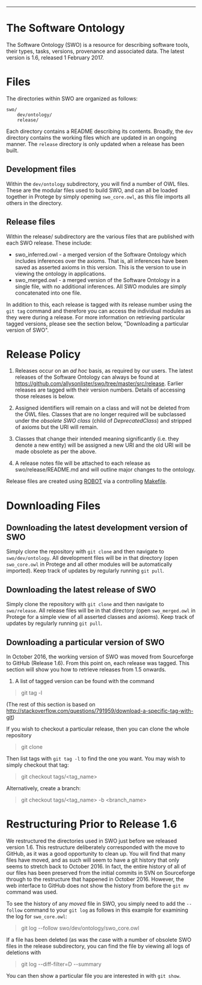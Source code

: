 --------------------------------
# The Software Ontology
The Software Ontology (SWO) is a resource for describing software tools, their types, tasks, versions, provenance and associated data. The latest version is 1.6, released 1 February 2017.

# Files

The directories within SWO are organized as follows:

    swo/
        dev/ontology/
        release/

Each directory contains a README describing its contents. Broadly, the `dev` directory contains the working files which are updated in an ongoing manner. The `release` directory is only updated when a release has been built.

## Development files

Within the `dev/ontology` subdirectory, you will find a number of OWL files. These are the modular files used to build SWO, and can all be loaded together in Protege by simply opening `swo_core.owl`, as this file imports all others in the directory.

## Release files

Within the release/ subdirectory are the various files that are published with each SWO release. These include:

* swo_inferred.owl - a merged version of the Software Ontology which includes inferences over the axioms. That is, all inferences have been saved as asserted axioms in this version. This is the version to use in viewing the ontology in applications.
* swo_merged.owl - a merged version of the Software Ontology in a single file, with no additional inferences. All SWO modules are simply concatenated into one file.

In addition to this, each release is tagged with its release number using the `git tag` command and therefore you can access the individual modules as they were during a release. For more information on retrieving particular tagged versions, please see the section below, "Downloading a particular version of SWO".

# Release Policy

1. Releases occur on an *ad hoc* basis, as required by our users. The latest releases of the Software Ontology can always be found at https://github.com/allysonlister/swo/tree/master/src/release. Earlier releases are tagged with their version numbers. Details of accessing those releases is below.

2. Assigned identifiers will remain on a class and will not be deleted from the OWL files. Classes that are no longer required will be subclassed under the *obsolete SWO class* (child of *DeprecatedClass*) and stripped of axioms but the URI will remain.

3. Classes that change their intended meaning significantly (i.e. they denote a new entity) will be assigned a new URI and the old URI will be made obsolete as per the above.

4. A release notes file will be attached to each release as swo/release/README.md and will outline major changes to the ontology.

Release files are created using [ROBOT](http://robot.obolibrary.org/) via a controlling [Makefile](development/Makefile).

# Downloading Files

## Downloading the latest development version of SWO

Simply clone the repository with `git clone` and then navigate to `swo/dev/ontology`. All development files will be in that directory (open `swo_core.owl` in Protege and all other modules will be automatically imported). Keep track of updates by regularly running `git pull`.

## Downloading the latest release of SWO

Simply clone the repository with `git clone` and then navigate to `swo/release`. All release files will be in that directory (open `swo_merged.owl` in Protege for a simple view of all asserted classes and axioms). Keep track of updates by regularly running `git pull`.

## Downloading a particular version of SWO

In October 2016, the working version of SWO was moved from Sourceforge to GitHub (Release 1.6). From this point on, each release was tagged. This section will show you how to retrieve releases from 1.5 onwards.

1. A list of tagged version can be found with the command

> git tag -l

(The rest of this section is based on http://stackoverflow.com/questions/791959/download-a-specific-tag-with-git)

If you wish to checkout a particular release, then you can clone the whole repository

> git clone

Then list tags with `git tag -l` to find the one you want. You may wish to simply checkout that tag:

> git checkout tags/<tag_name>

Alternatively, create a branch:

>git checkout tags/<tag_name> -b <branch_name>

# Restructuring Prior to Release 1.6

We restructured the directories used in SWO just before we released version 1.6. This restructure deliberately corresponded with the move to GitHub, as it was a good opportunity to clean up. You will find that many files have moved, and as such will seem to have a git history that only seems to stretch back to October 2016. In fact, the entire history of all of our files has been preserved from the initial commits in SVN on Sourceforge through to the restructure that happened in October 2016. However, the web interface to GitHub does not show the history from before the `git mv` command was used.

To see the history of any *moved* file in SWO, you simply need to add the `--follow` command to your `git log` as follows in this example for examining the log for `swo_core.owl`:

> git log --follow swo/dev/ontology/swo_core.owl

If a file has been deleted (as was the case with a number of obsolete SWO files in the release subdirectory, you can find the file by viewing all logs of deletions with

> git log --diff-filter=D --summary

You can then show a particular file you are interested in with `git show`.
